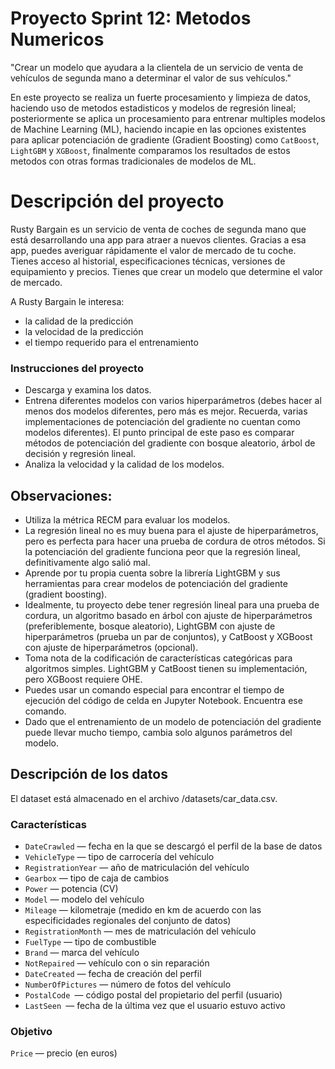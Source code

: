 # Proyecto Sprint 12:  Metodos Numericos

"Crear un modelo que ayudara a la clientela de un servicio de venta de vehículos de segunda mano a determinar el valor de sus vehículos."

En este proyecto se realiza un fuerte procesamiento y limpieza de datos, haciendo uso de metodos estadisticos y modelos de regresión lineal; posteriormente se aplica un procesamiento para entrenar multiples modelos de Machine Learning (ML), haciendo incapie en las opciones existentes para aplicar potenciación de gradiente (Gradient Boosting) como ```CatBoost```, ```LightGBM``` y ```XGBoost```, finalmente comparamos los resultados de estos metodos con otras formas tradicionales de modelos de ML.


# Descripción del proyecto
Rusty Bargain es un servicio de venta de coches de segunda mano que está desarrollando una app para atraer a nuevos clientes. Gracias a esa app, puedes averiguar rápidamente el valor de mercado de tu coche. Tienes acceso al historial, especificaciones técnicas, versiones de equipamiento y precios. Tienes que crear un modelo que determine el valor de mercado.

A Rusty Bargain le interesa:

- la calidad de la predicción
- la velocidad de la predicción
- el tiempo requerido para el entrenamiento

### Instrucciones del proyecto
- Descarga y examina los datos.
- Entrena diferentes modelos con varios hiperparámetros (debes hacer al menos dos modelos diferentes, pero más es mejor. Recuerda, varias implementaciones de potenciación del gradiente no cuentan como modelos diferentes). El punto principal de este paso es comparar métodos de potenciación del gradiente con bosque aleatorio, árbol de decisión y regresión lineal.
- Analiza la velocidad y la calidad de los modelos.
## Observaciones:

- Utiliza la métrica RECM para evaluar los modelos.
- La regresión lineal no es muy buena para el ajuste de hiperparámetros, pero es perfecta para hacer una prueba de cordura de otros métodos. Si la potenciación del gradiente funciona peor que la regresión lineal, definitivamente algo salió mal.
- Aprende por tu propia cuenta sobre la librería LightGBM y sus herramientas para crear modelos de potenciación del gradiente (gradient boosting).
- Idealmente, tu proyecto debe tener regresión lineal para una prueba de cordura, un algoritmo basado en árbol con ajuste de hiperparámetros (preferiblemente, bosque aleatorio), LightGBM con ajuste de hiperparámetros (prueba un par de conjuntos), y CatBoost y XGBoost con ajuste de hiperparámetros (opcional).
- Toma nota de la codificación de características categóricas para algoritmos simples. LightGBM y CatBoost tienen su implementación, pero XGBoost requiere OHE.
- Puedes usar un comando especial para encontrar el tiempo de ejecución del código de celda en Jupyter Notebook. Encuentra ese comando.
- Dado que el entrenamiento de un modelo de potenciación del gradiente puede llevar mucho tiempo, cambia solo algunos parámetros del modelo.

  
## Descripción de los datos
El dataset está almacenado en el archivo /datasets/car_data.csv. 

### Características

- ```DateCrawled``` — fecha en la que se descargó el perfil de la base de datos
- ```VehicleType``` — tipo de carrocería del vehículo
- ```RegistrationYear``` — año de matriculación del vehículo
- ```Gearbox``` — tipo de caja de cambios
- ```Power``` — potencia (CV)
- ```Model``` — modelo del vehículo
- ```Mileage``` — kilometraje (medido en km de acuerdo con las especificidades regionales del conjunto de datos)
- ```RegistrationMonth``` — mes de matriculación del vehículo
- ```FuelType``` — tipo de combustible
- ```Brand``` — marca del vehículo
- ```NotRepaired``` — vehículo con o sin reparación
- ```DateCreated``` — fecha de creación del perfil
- ```NumberOfPictures``` — número de fotos del vehículo
- ```PostalCode ```— código postal del propietario del perfil (usuario)
- ```LastSeen ```— fecha de la última vez que el usuario estuvo activo

### Objetivo

```Price``` — precio (en euros)

